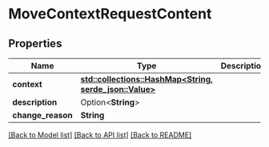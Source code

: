 # MoveContextRequestContent

## Properties

Name | Type | Description | Notes
------------ | ------------- | ------------- | -------------
**context** | [**std::collections::HashMap<String, serde_json::Value>**](serde_json::Value.md) |  | 
**description** | Option<**String**> |  | [optional]
**change_reason** | **String** |  | 

[[Back to Model list]](../README.md#documentation-for-models) [[Back to API list]](../README.md#documentation-for-api-endpoints) [[Back to README]](../README.md)


